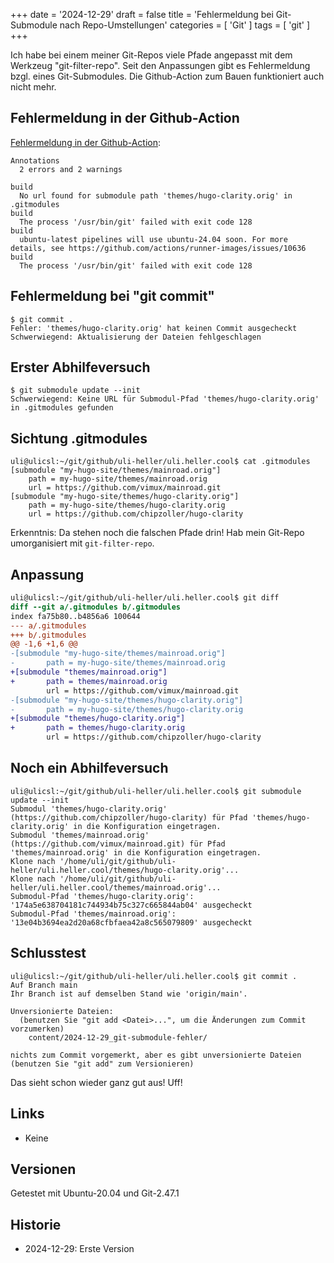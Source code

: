 +++
date = '2024-12-29'
draft = false
title = 'Fehlermeldung bei Git-Submodule nach Repo-Umstellungen'
categories = [ 'Git' ]
tags = [ 'git' ]
+++

<!--
Fehlermeldung bei Git-Submodule nach Repo-Umstellungen
======================================================
-->

Ich habe bei einem meiner Git-Repos viele Pfade angepasst
mit dem Werkzeug "git-filter-repo". Seit den Anpassungen
gibt es Fehlermeldung bzgl. eines Git-Submodules. Die Github-Action
zum Bauen funktioniert auch nicht mehr.

<!--more-->

Fehlermeldung in der Github-Action
----------------------------------

[Fehlermeldung in der Github-Action](https://github.com/uli-heller/uli.heller.cool/actions/runs/12519060308):

```
Annotations
  2 errors and 2 warnings

build
  No url found for submodule path 'themes/hugo-clarity.orig' in .gitmodules
build
  The process '/usr/bin/git' failed with exit code 128
build
  ubuntu-latest pipelines will use ubuntu-24.04 soon. For more details, see https://github.com/actions/runner-images/issues/10636
build
  The process '/usr/bin/git' failed with exit code 128
```

Fehlermeldung bei "git commit"
------------------------------

```
$ git commit .
Fehler: 'themes/hugo-clarity.orig' hat keinen Commit ausgecheckt
Schwerwiegend: Aktualisierung der Dateien fehlgeschlagen
```

Erster Abhilfeversuch
---------------------

```
$ git submodule update --init
Schwerwiegend: Keine URL für Submodul-Pfad 'themes/hugo-clarity.orig' in .gitmodules gefunden
```

Sichtung .gitmodules
--------------------

```
uli@ulicsl:~/git/github/uli-heller/uli.heller.cool$ cat .gitmodules 
[submodule "my-hugo-site/themes/mainroad.orig"]
	path = my-hugo-site/themes/mainroad.orig
	url = https://github.com/vimux/mainroad.git
[submodule "my-hugo-site/themes/hugo-clarity.orig"]
	path = my-hugo-site/themes/hugo-clarity.orig
	url = https://github.com/chipzoller/hugo-clarity
```

Erkenntnis: Da stehen noch die falschen Pfade drin!
Hab mein Git-Repo umorganisiert mit `git-filter-repo`.

Anpassung
---------

```diff
uli@ulicsl:~/git/github/uli-heller/uli.heller.cool$ git diff 
diff --git a/.gitmodules b/.gitmodules
index fa75b80..b4856a6 100644
--- a/.gitmodules
+++ b/.gitmodules
@@ -1,6 +1,6 @@
-[submodule "my-hugo-site/themes/mainroad.orig"]
-       path = my-hugo-site/themes/mainroad.orig
+[submodule "themes/mainroad.orig"]
+       path = themes/mainroad.orig
        url = https://github.com/vimux/mainroad.git
-[submodule "my-hugo-site/themes/hugo-clarity.orig"]
-       path = my-hugo-site/themes/hugo-clarity.orig
+[submodule "themes/hugo-clarity.orig"]
+       path = themes/hugo-clarity.orig
        url = https://github.com/chipzoller/hugo-clarity
```

Noch ein Abhilfeversuch
-----------------------

```
uli@ulicsl:~/git/github/uli-heller/uli.heller.cool$ git submodule update --init
Submodul 'themes/hugo-clarity.orig' (https://github.com/chipzoller/hugo-clarity) für Pfad 'themes/hugo-clarity.orig' in die Konfiguration eingetragen.
Submodul 'themes/mainroad.orig' (https://github.com/vimux/mainroad.git) für Pfad 'themes/mainroad.orig' in die Konfiguration eingetragen.
Klone nach '/home/uli/git/github/uli-heller/uli.heller.cool/themes/hugo-clarity.orig'...
Klone nach '/home/uli/git/github/uli-heller/uli.heller.cool/themes/mainroad.orig'...
Submodul-Pfad 'themes/hugo-clarity.orig': '174a5e638704181c744934b75c327c665844ab04' ausgecheckt
Submodul-Pfad 'themes/mainroad.orig': '13e04b3694ea2d20a68cfbfaea42a8c565079809' ausgecheckt
```

Schlusstest
-----------

```
uli@ulicsl:~/git/github/uli-heller/uli.heller.cool$ git commit .
Auf Branch main
Ihr Branch ist auf demselben Stand wie 'origin/main'.

Unversionierte Dateien:
  (benutzen Sie "git add <Datei>...", um die Änderungen zum Commit vorzumerken)
	content/2024-12-29_git-submodule-fehler/

nichts zum Commit vorgemerkt, aber es gibt unversionierte Dateien
(benutzen Sie "git add" zum Versionieren)
```

Das sieht schon wieder ganz gut aus! Uff!

Links
-----

- Keine

Versionen
---------

Getestet mit Ubuntu-20.04 und Git-2.47.1

Historie
--------

- 2024-12-29: Erste Version
